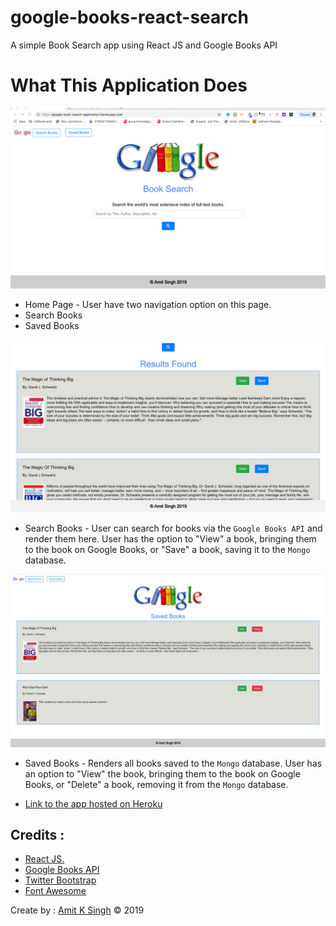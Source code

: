 # google-books-react-search

A simple Book Search app using React JS and Google Books API

# What This Application Does

![Home Page](./client/src/images/homepage.png)
* Home Page - User have two navigation option on this page. 
* Search Books
* Saved Books

![Search Books](./client/src/images/searchresult.png)
* Search Books - User can search for books via the `Google Books API` and render them here. User has the option to "View" a book, bringing them to the book on Google Books, or "Save" a book, saving it to the `Mongo` database.

![Saved Books](./client/src/images/savedpage.png)
* Saved Books - Renders all books saved to the `Mongo` database. User has an option to "View" the book, bringing them to the book on Google Books, or "Delete" a book, removing it from the `Mongo` database.

* [Link to the app hosted on Heroku](https://google-book-search-application.herokuapp.com/)

## Credits :

- [React JS.](http://facebook.github.io/react/)
- [Google Books API](https://developers.google.com/books/?hl=en)
- [Twitter Bootstrap](http://getbootstrap.com)
- [Font Awesome](https://fontawesome.com/)

Create by : [Amit K Singh](https://github.com/amitsinghgh19) © 2019

